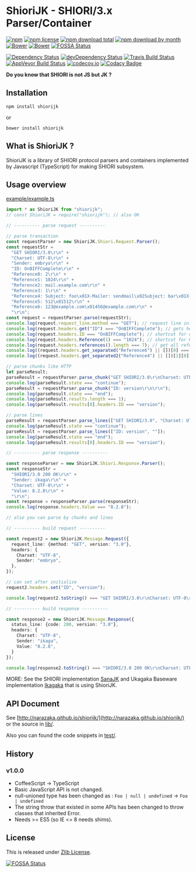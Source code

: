 ShioriJK - SHIORI/3.x Parser/Container
=============================================

[![npm](https://img.shields.io/npm/v/shiorijk.svg)](https://www.npmjs.com/package/shiorijk)
[![npm license](https://img.shields.io/npm/l/shiorijk.svg)](https://www.npmjs.com/package/shiorijk)
[![npm download total](https://img.shields.io/npm/dt/shiorijk.svg)](https://www.npmjs.com/package/shiorijk)
[![npm download by month](https://img.shields.io/npm/dm/shiorijk.svg)](https://www.npmjs.com/package/shiorijk)
[![Bower](https://img.shields.io/bower/v/shiorijk.svg)](https://github.com/Narazaka/shiorijk)
[![Bower](https://img.shields.io/bower/l/shiorijk.svg)](https://github.com/Narazaka/shiorijk)
[![FOSSA Status](https://app.fossa.io/api/projects/git%2Bgithub.com%2FNarazaka%2Fshiorijk.svg?type=shield)](https://app.fossa.io/projects/git%2Bgithub.com%2FNarazaka%2Fshiorijk?ref=badge_shield)

[![Dependency Status](https://david-dm.org/Narazaka/shiorijk/status.svg)](https://david-dm.org/Narazaka/shiorijk)
[![devDependency Status](https://david-dm.org/Narazaka/shiorijk/dev-status.svg)](https://david-dm.org/Narazaka/shiorijk?type=dev)
[![Travis Build Status](https://travis-ci.org/Narazaka/shiorijk.svg?branch=master)](https://travis-ci.org/Narazaka/shiorijk)
[![AppVeyor Build Status](https://ci.appveyor.com/api/projects/status/github/Narazaka/shiorijk?svg=true&branch=master)](https://ci.appveyor.com/project/Narazaka/shiorijk)
[![codecov.io](https://codecov.io/github/Narazaka/shiorijk/coverage.svg?branch=master)](https://codecov.io/github/Narazaka/shiorijk?branch=master)
[![Codacy Badge](https://api.codacy.com/project/badge/Grade/3e8aa6e24b6d47c29aa8ebb82b6a1e06)](https://www.codacy.com/app/narazaka/shiorijk?utm_source=github.com&amp;utm_medium=referral&amp;utm_content=Narazaka/shiorijk&amp;utm_campaign=Badge_Grade)

**Do you know that SHIORI is not JS but JK ?**

Installation
--------------------------

    npm install shiorijk

or

    bower install shiorijk

What is ShioriJK ?
--------------------------

ShioriJK is a library of SHIORI protocol parsers and containers implemented by Javascript (TypeScript) for making SHIORI subsystem.

Usage overview
--------------------------

[example/example.ts](example/example.ts)
```typescript
import * as ShioriJK from "shiorijk";
// const ShioriJK = require("shiorijk"); // also OK

// ---------- parse request ----------

// parse transaction
const requestParser = new ShioriJK.Shiori.Request.Parser();
const requestStr =
  "GET SHIORI/3.0\r\n" +
  "Charset: UTF-8\r\n" +
  "Sender: embryo\r\n" +
  "ID: OnBIFFComplete\r\n" +
  "Reference0: 2\r\n" +
  "Reference1: 1024\r\n" +
  "Reference2: mail.example.com\r\n" +
  "Reference3: 1\r\n" +
  "Reference4: Subject: foo\x01X-Mailer: sendmail\x02Subject: bar\x01X-Mailer: Sylpheed\r\n" +
  "Reference5: 512\x01512\r\n" +
  "Reference6: 123@example.com\x01456@example.com\r\n" +
  "\r\n";
const request = requestParser.parse(requestStr);
console.log(request.request_line.method === "GET"); // request line info
console.log(request.headers.get("ID") === "OnBIFFComplete"); // gets header value
console.log(request.headers.ID === "OnBIFFComplete"); // shortcut for common headers
console.log(request.headers.Reference(1) === "1024"); // shortcut for Reference*
console.log(request.headers.references().length === 7); // get all references
console.log((request.headers.get_separated("Reference6") || [])[0] === "123@example.com"); // separated by \x01
console.log((request.headers.get_separated2("Reference4") || [])[1][0] === "Subject: bar"); // separated by \x01 and \x02

// parse chunks like HTTP
let parseResult;
parseResult = requestParser.parse_chunk("GET SHIORI/3.0\r\nCharset: UTF-8\r\n");
console.log(parseResult.state === "continue");
parseResult = requestParser.parse_chunk("ID: version\r\n\r\n");
console.log(parseResult.state === "end");
console.log(parseResult.results.length === 1);
console.log(parseResult.results[0].headers.ID === "version");

// parse lines
parseResult = requestParser.parse_lines(["GET SHIORI/3.0", "Charset: UTF-8"]);
console.log(parseResult.state === "continue");
parseResult = requestParser.parse_lines(["ID: version", ""]);
console.log(parseResult.state === "end");
console.log(parseResult.results[0].headers.ID === "version");

// ---------- parse response ----------

const responseParser = new ShioriJK.Shiori.Response.Parser();
const responseStr =
  "SHIORI/3.0 200 OK\r\n" +
  "Sender: ikaga\r\n" +
  "Charset: UTF-8\r\n" +
  "Value: 8.2.8\r\n" +
  "\r\n";
const response = responseParser.parse(responseStr);
console.log(response.headers.Value === "8.2.8");

// also you can parse by chunks and lines

// ---------- build request ----------

const request2 = new ShioriJK.Message.Request({
  request_line: {method: "GET", version: "3.0"},
  headers: {
    Charset: "UTF-8",
    Sender: "embryo",
  },
});

// can set after initialize
request2.headers.set("ID", "version");

console.log(request2.toString() === "GET SHIORI/3.0\r\nCharset: UTF-8\r\nSender: embryo\r\nID: version\r\n\r\n");

// ---------- build response ----------

const response2 = new ShioriJK.Message.Response({
  status_line: {code: 200, version: "3.0"},
  headers: {
    Charset: "UTF-8",
    Sender: "ikaga",
    Value: "8.2.8",
  }
});

console.log(response2.toString() === "SHIORI/3.0 200 OK\r\nCharset: UTF-8\r\nSender: ikaga\r\nValue: 8.2.8\r\n\r\n");
```

MORE: See the SHIORI implementation [SanaJK](https://github.com/Narazaka/sanajk) and Ukagaka Baseware implementation [Ikagaka](https://github.com/Ikagaka/Ikagaka.demo) that is using ShioriJK.

API Document
--------------------------

See [http://narazaka.github.io/shiorijk/](http://narazaka.github.io/shiorijk/) or the source in [lib/](lib).

Also you can found the code snippets in [test/](test).

History
--------------------------

### v1.0.0

- CoffeeScript -> TypeScript
- Basic JavaScript API is not changed.
- null-unioned type has been changed as : `Foo | null | undefined` -> `Foo | undefined`
- The string throw that existed in some APIs has been changed to throw classes that inherited Error.
- Needs >= ES5 (so IE <= 8 needs shims).

License
--------------------------

This is released under [Zlib License](https://narazaka.net/license/Zlib?2014-2020).

[![FOSSA Status](https://app.fossa.io/api/projects/git%2Bgithub.com%2FNarazaka%2Fshiorijk.svg?type=large)](https://app.fossa.io/projects/git%2Bgithub.com%2FNarazaka%2Fshiorijk?ref=badge_large)
